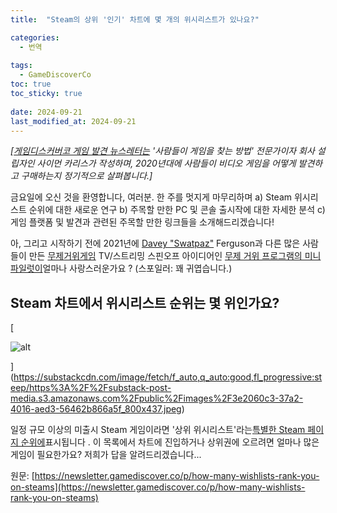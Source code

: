 ```yaml
---
title:  "Steam의 상위 '인기' 차트에 몇 개의 위시리스트가 있나요?"

categories:
  - 번역
  
tags:
  - GameDiscoverCo
toc: true
toc_sticky: true
 
date: 2024-09-21
last_modified_at: 2024-09-21
---
```

_\[[게임디스커버코 게임 발견 뉴스레터는](https://newsletter.gamediscover.co/) '사람들이 게임을 찾는 방법' 전문가이자 회사 설립자인 사이먼 카리스가 작성하며, 2020년대에 사람들이 비디오 게임을 어떻게 발견하고 구매하는지 정기적으로 살펴봅니다.\]_

금요일에 오신 것을 환영합니다, 여러분. 한 주를 멋지게 마무리하며 a) Steam 위시리스트 순위에 대한 새로운 연구 b) 주목할 만한 PC 및 콘솔 출시작에 대한 자세한 분석 c) 게임 플랫폼 및 발견과 관련된 주목할 만한 링크들을 소개해드리겠습니다!

아, 그리고 시작하기 전에 2021년에 [Davey "Swatpaz"](https://x.com/swatpaz) Ferguson과 다른 많은 사람들이 만든 [무제](https://store.steampowered.com/app/837470/Untitled_Goose_Game/)[거위](https://www.youtube.com/watch?v=MDnUa5utznY)[게임](https://store.steampowered.com/app/837470/Untitled_Goose_Game/) TV/스트리밍 스핀오프 아이디어인 [무제 거위 프로그램의 미니 파일럿이](https://www.youtube.com/watch?v=MDnUa5utznY)얼마나 사랑스러운가요 ? (스포일러: 꽤 귀엽습니다.)

## Steam 차트에서 위시리스트 순위는 몇 위인가요?

[

![alt](https://substackcdn.com/image/fetch/w_1456,c_limit,f_auto,q_auto:good,fl_progressive:steep/https%3A%2F%2Fsubstack-post-media.s3.amazonaws.com%2Fpublic%2Fimages%2F3e2060c3-37a2-4016-aed3-56462b866a5f_800x437.jpeg)



](https://substackcdn.com/image/fetch/f_auto,q_auto:good,fl_progressive:steep/https%3A%2F%2Fsubstack-post-media.s3.amazonaws.com%2Fpublic%2Fimages%2F3e2060c3-37a2-4016-aed3-56462b866a5f_800x437.jpeg)

일정 규모 이상의 미출시 Steam 게임이라면 '상위 위시리스트'라는[특별한 Steam 페이지 순위에](https://store.steampowered.com/search/?filter=popularwishlist)표시됩니다 . 이 목록에서 차트에 진입하거나 상위권에 오르려면 얼마나 많은 게임이 필요한가요? 저희가 답을 알려드리겠습니다...

원문: [https://newsletter.gamediscover.co/p/how-many-wishlists-rank-you-on-steams](https://newsletter.gamediscover.co/p/how-many-wishlists-rank-you-on-steams)